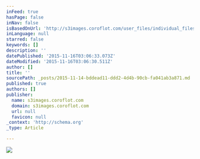 ```yaml
---
inFeed: true
hasPage: false
inNav: false
isBasedOnUrl: 'http://s3images.coroflot.com/user_files/individual_files/original_327436_pbpvrxmocopnhykbr7hi5jfwe.png'
inLanguage: null
starred: false
keywords: []
description: ''
datePublished: '2015-11-16T03:06:33.073Z'
dateModified: '2015-11-16T03:06:30.511Z'
author: []
title: ''
sourcePath: _posts/2015-11-14-bddead11-ddd2-4d4b-90cb-fa041ab3a871.md
published: true
authors: []
publisher:
  name: s3images.coroflot.com
  domain: s3images.coroflot.com
  url: null
  favicon: null
_context: 'http://schema.org'
_type: Article

---
```

![](http://s3images.coroflot.com/user_files/individual_files/original_327436_pbpvrxmocopnhykbr7hi5jfwe.png)
